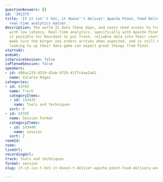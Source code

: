 ```yaml
---
questionAnswers: []
id: '391375'
title: 'If it isn''t hot, it doesn''t deliver: Apache Pinot, Food Delivery and why
  real-time analytics matter.'
description: The world IS data these days, and users need access to fresh data, delivered
  with low latency. Real-time analytics, specifically with Apache Pinot, is what makes
  it possible for Doordash to put fresh, reliable data into their users hands, and
  make sure the burger one orders arrives when expected, and is still hot! Developers
  looking to up their data game can expect great things from Pinot.
startsAt: 
endsAt: 
isServiceSession: false
isPlenumSession: false
speakers:
- id: d98ac233-d319-45ab-9729-41f7c4ae2a62
  name: Valarie Regas
categories:
- id: 43783
  name: Track
  categoryItems:
  - id: 143435
    name: Tools and techniques
  sort: 0
- id: 43785
  name: Session Format
  categoryItems:
  - id: 143440
    name: session
  sort: 2
roomId: 
room: 
liveUrl: 
recordingUrl: 
track: Tools and techniques
format: session
slug: if-it-isn-t-hot-it-doesn-t-deliver-apache-pinot-food-delivery-and-why-real-time-analytics-matter

---
```

